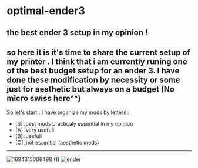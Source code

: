 # optimal-ender3
**the best ender 3 setup in my opinion !**
---
so here it is it's time to share the current setup of my printer . 
I think that i am currently runing one of the best budget setup for an ender 3.
I have done these modification by necessity or some just for aesthetic but always on a budget (No micro swiss here^^)
---
So let's start :
I have organize my mods by letters :
- [S] :best mods practicaly essential in my opinion
- [A] :very usefull
- [B] :usefull
- [C] :not essential (aesthetic mods)
---
![1684315006498 (1)](https://github.com/polotinkering/optimal-ender3/assets/133749952/c2fa58d8-b098-4215-976e-11a52993c563)
![ender](https://drive.google.com/file/d/1P40O1uC5tZAVkrfZsizTbzkEG3bwmKJX/view)
